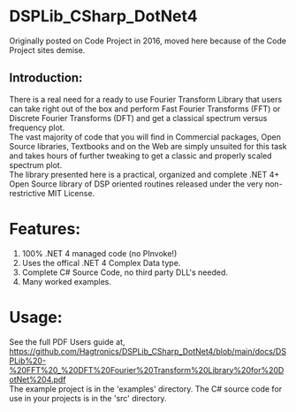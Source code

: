# DSPLib_CSharp_DotNet4
Originally posted on Code Project in 2016, moved here because of the Code Project sites demise.

## Introduction:
There is a real need for a ready to use Fourier Transform Library that users can take right out of the
box and perform Fast Fourier Transforms (FFT) or Discrete Fourier Transforms (DFT) and get a
classical spectrum versus frequency plot.  
The vast majority of code that you will find in Commercial packages, Open Source libraries,
Textbooks and on the Web are simply unsuited for this task and takes hours of further tweaking to
get a classic and properly scaled spectrum plot.  
The library presented here is a practical, organized and complete .NET 4+ Open Source library of
DSP oriented routines released under the very non-restrictive MIT License.  
  
# Features:  
  1) 100% .NET 4 managed code (no PInvoke!)    
  2) Uses the offical .NET 4 Complex Data type.  
  3) Complete C# Source Code, no third party DLL's needed.  
  4) Many worked examples.

# Usage:
See the full PDF Users guide at,  
https://github.com/Hagtronics/DSPLib_CSharp_DotNet4/blob/main/docs/DSPLib%20-%20FFT%20_%20DFT%20Fourier%20Transform%20Library%20for%20DotNet%204.pdf  
The example project is in the 'examples' directory.
The C# source code for use in your projects is in the 'src' directory.
